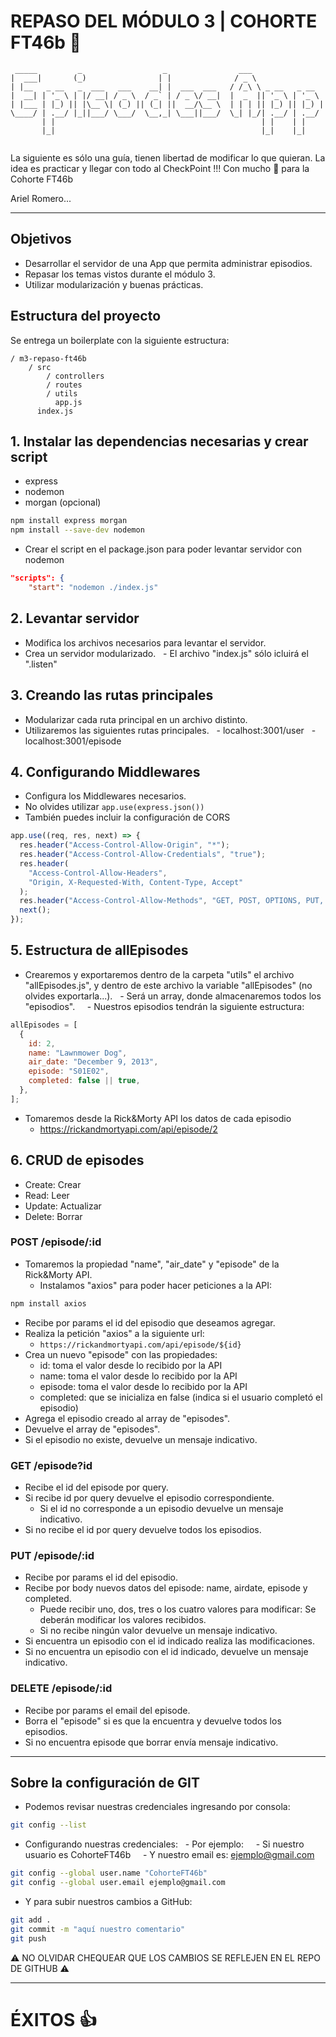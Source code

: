 # REPASO DEL MÓDULO 3 | COHORTE FT46b 📆

```
 _____         _                  _                ___                
|  ___|       (_)                | |              / _ \              
| |__   _ __   _  ___   ___    __| |  ___  ___   / /_\ \ _ __   _ __  
|  __| | '_ \ | |/ __| / _ \  / _` | / _ \/ __|  |  _  || '_ \ | '_ \
| |___ | |_) || |\__ \| (_) || (_| ||  __/\__ \  | | | || |_) || |_) |
\____/ | .__/ |_||___/ \___/  \__,_| \___||___/  \_| |_/| .__/ | .__/
       | |                                              | |    | |    
       |_|                                              |_|    |_|     
```

La siguiente es sólo una guía, tienen libertad de modificar lo que quieran.
La idea es practicar y llegar con todo al CheckPoint !!!
Con mucho 💛 para la Cohorte FT46b

Ariel Romero...

---

## Objetivos

- Desarrollar el servidor de una App que permita administrar episodios.
- Repasar los temas vistos durante el módulo 3.
- Utilizar modularización y buenas prácticas.

## Estructura del proyecto

Se entrega un boilerplate con la siguiente estructura:

```
/ m3-repaso-ft46b
    / src
        / controllers
        / routes
        / utils
          app.js
      index.js
```

## 1. Instalar las dependencias necesarias y crear script

- express
- nodemon
- morgan (opcional)

```bash
npm install express morgan
npm install --save-dev nodemon
```

- Crear el script en el package.json para poder levantar servidor con nodemon

```json
"scripts": {
    "start": "nodemon ./index.js"
```

## 2. Levantar servidor

- Modifica los archivos necesarios para levantar el servidor.
- Crea un servidor modularizado.
    - El archivo "index.js" sólo icluirá el ".listen"

## 3. Creando las rutas principales

- Modularizar cada ruta principal en un archivo distinto.
- Utilizaremos las siguientes rutas principales.
    - localhost:3001/user
    - localhost:3001/episode

## 4. Configurando Middlewares

- Configura los Middlewares necesarios.
- No olvides utilizar `app.use(express.json())`
- También puedes incluir la configuración de CORS

```js
app.use((req, res, next) => {
  res.header("Access-Control-Allow-Origin", "*");
  res.header("Access-Control-Allow-Credentials", "true");
  res.header(
    "Access-Control-Allow-Headers",
    "Origin, X-Requested-With, Content-Type, Accept"
  );
  res.header("Access-Control-Allow-Methods", "GET, POST, OPTIONS, PUT, DELETE");
  next();
});
```

## 5. Estructura de allEpisodes

- Crearemos y exportaremos dentro de la carpeta "utils" el archivo "allEpisodes.js", y dentro de este archivo la variable "allEpisodes" (no olvides exportarla...).
    - Será un array, donde almacenaremos todos los "episodios".
      - Nuestros episodios tendrán la siguiente estructura:

```js
allEpisodes = [
  {
    id: 2,
    name: "Lawnmower Dog",
    air_date: "December 9, 2013",
    episode: "S01E02",
    completed: false || true,
  },
];
```

- Tomaremos desde la Rick&Morty API los datos de cada episodio
  - https://rickandmortyapi.com/api/episode/2

## 6. CRUD de episodes

- Create: Crear
- Read: Leer
- Update: Actualizar
- Delete: Borrar

### POST /episode/:id

- Tomaremos la propiedad "name", "air_date" y "episode" de la Rick&Morty API.
  - Instalamos "axios" para poder hacer peticiones a la API:

```bash
npm install axios
```

- Recibe por params el id del episodio que deseamos agregar.
- Realiza la petición "axios" a la siguiente url:
  - `https://rickandmortyapi.com/api/episode/${id}`
- Crea un nuevo "episode" con las propiedades:
  - id: toma el valor desde lo recibido por la API
  - name: toma el valor desde lo recibido por la API
  - episode: toma el valor desde lo recibido por la API
  - completed: que se inicializa en false (indica si el usuario completó el episodio)
- Agrega el episodio creado al array de "episodes".
- Devuelve el array de "episodes".
- Si el episodio no existe, devuelve un mensaje indicativo.

### GET /episode?id

- Recibe el id del episode por query.
- Si recibe id por query devuelve el episodio correspondiente.
  - Si el id no corresponde a un episodio devuelve un mensaje indicativo.
- Si no recibe el id por query devuelve todos los episodios.

### PUT /episode/:id

- Recibe por params el id del episodio.
- Recibe por body nuevos datos del episode: name, airdate, episode y completed.
  - Puede recibir uno, dos, tres o los cuatro valores para modificar: Se deberán modificar los valores recibidos.
  - Si no recibe ningún valor devuelve un mensaje indicativo.
- Si encuentra un episodio con el id indicado realiza las modificaciones.
- Si no encuentra un episodio con el id indicado, devuelve un mensaje indicativo.

### DELETE /episode/:id

- Recibe por params el email del episode.
- Borra el "episode" si es que la encuentra y devuelve todos los episodios.
- Si no encuentra episode que borrar envía mensaje indicativo.

---

## Sobre la configuración de GIT

- Podemos revisar nuestras credenciales ingresando por consola:

```bash
git config --list
```

- Configurando nuestras credenciales:
    - Por ejemplo:
      - Si nuestro usuario es CohorteFT46b
      - Y nuestro email es: ejemplo@gmail.com

```bash
git config --global user.name "CohorteFT46b"
git config --global user.email ejemplo@gmail.com
```

- Y para subir nuestros cambios a GitHub:

```bash
git add .
git commit -m "aquí nuestro comentario"
git push
```

⚠️ NO OLVIDAR CHEQUEAR QUE LOS CAMBIOS SE REFLEJEN EN EL REPO DE GITHUB ⚠️

---

# ÉXITOS 👍
